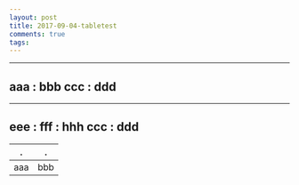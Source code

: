 ```yaml
---
layout: post
title: 2017-09-04-tabletest
comments: true
tags:
---
```


---
aaa : bbb
ccc : ddd
---

---
eee : fff : hhh
ccc : ddd
---

| . | . |
|---|---|
| aaa | bbb |